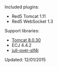 Included plugins:

 * Red5 Tomcat 1.11
 * Red5 WebSocket 1.3

Support libraries:

 * [Tomcat 8.0.30](http://tomcat.apache.org/download-80.cgi)
 * ECJ 4.4.2
 * [juli-over-slf4j](https://github.com/Red5/juli-over-slf4j)

Updated: 12/01/2015

